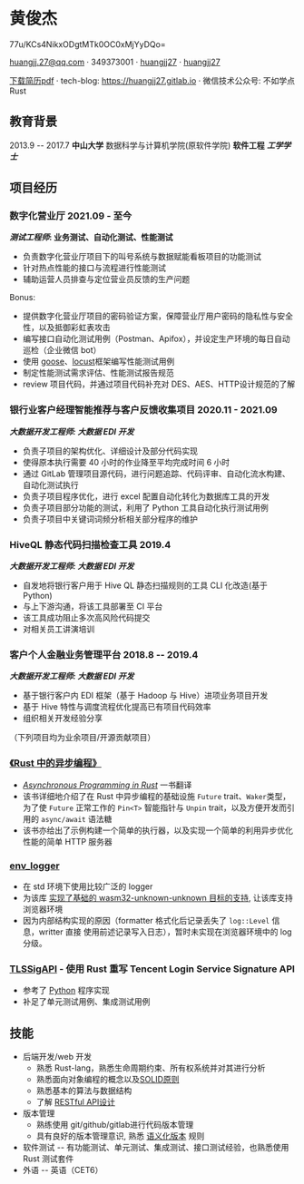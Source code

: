 <!-- 引入font-awesome -->
<link href="http://maxcdn.bootstrapcdn.com/font-awesome/4.7.0/css/font-awesome.min.css" rel="stylesheet">

# <i class="fa fa-male" aria-hidden="true"></i> 黄俊杰
<i class="fa fa-phone" aria-hidden="true"></i> 77u/KCs4NikxODgtMTk0OC0xMjYyDQo=

<i class="fa fa-envelope-o" aria-hidden="true"></i> <huangjj.27@qq.com> ·
<i class="fa fa-qq" aria-hidden="true"></i> 349373001 ·
<i class="fa fa-github" aria-hidden="true"></i> [huangjj27](https://github.com/huangjj27) ·
<i class="fa fa-gitlab" aria-hidden="true"></i> [huangjj27](https://jihulab.com/huangjj27)
<!-- <i class="fa fa-envelope-o" aria-hidden="true"></i> <349373001dc@gmail.com> · -->

<i class="fa fa-book" aria-hidden="true"></i> [下载简历pdf](./resume/黄俊杰-Rust.pdf) ·
<i class="fa fa-book" aria-hidden="true"></i> tech-blog: <https://huangjj27.gitlab.io> ·
<i class="fa fa-book" aria-hidden="true"></i> 微信技术公众号: 不如学点Rust

## <i class="fa fa-graduation-cap" aria-hidden="true"></i> 教育背景
2013.9 -- 2017.7 **中山大学** 数据科学与计算机学院(原软件学院) **软件工程** **_工学学士_**

## <i class="fa fa-users" aria-hidden="true"></i> 项目经历
### 数字化营业厅 2021.09 - 至今
**_测试工程师_: 业务测试、自动化测试、性能测试**
- 负责数字化营业厅项目下的叫号系统与数据赋能看板项目的功能测试
- 针对热点性能的接口与流程进行性能测试
- 辅助运营人员排查与定位营业员反馈的生产问题

Bonus:
- 提供数字化营业厅项目的密码验证方案，保障营业厅用户密码的隐私性与安全性，以及抵御彩虹表攻击
- 编写接口自动化测试用例（Postman、Apifox），并设定生产环境的每日自动巡检（企业微信 bot）
- 使用 [goose](https://book.goose.rs/)、[locust](https://locust.io/)框架编写性能测试用例
- 制定性能测试需求评估、性能测试报告规范
- review 项目代码，并通过项目代码补充对 DES、AES、HTTP设计规范的了解

### 银行业客户经理智能推荐与客户反馈收集项目 2020.11 - 2021.09
**_大数据开发工程师: 大数据 EDI 开发_**
- 负责子项目的架构优化、详细设计及部分代码实现
- 使得原本执行需要 40 小时的作业降至平均完成时间 6 小时
- 通过 GitLab 管理项目源代码，进行问题追踪、代码评审、自动化流水构建、自动化测试执行
- 负责子项目程序优化，进行 excel 配置自动化转化为数据库工具的开发
- 负责子项目部分功能的测试，利用了 Python 工具自动化执行测试用例
- 负责子项目中关键词词频分析相关部分程序的维护

### HiveQL 静态代码扫描检查工具 2019.4
**_大数据开发工程师: 大数据 EDI 开发_**
- 自发地将银行客户用于 Hive QL 静态扫描规则的工具 CLI 化改造(基于 Python)
- 与上下游沟通，将该工具部署至 CI 平台
- 该工具成功阻止多次高风险代码提交
- 对相关员工讲演培训

### 客户个人金融业务管理平台 2018.8 -- 2019.4
**_大数据开发工程师: 大数据 EDI 开发_**
- 基于银行客户内 EDI 框架（基于 Hadoop 与 Hive）进项业务项目开发
- 基于 Hive 特性与调度流程优化提高已有项目代码效率
- 组织相关开发经验分享

（下列项目均为业余项目/开源贡献项目）
### [《Rust 中的异步编程》]
- [_Asynchronous Programming in Rust_] 一书翻译
- 该书详细地介绍了在 Rust 中异步编程的基础设施 `Future` trait、`Waker`类型，为了使 `Future`
  正常工作的 `Pin<T>` 智能指针与 `Unpin` trait，以及方便开发而引用的 `async/await` 语法糖
- 该书亦给出了示例构建一个简单的执行器，以及实现一个简单的利用异步优化性能的简单 HTTP 服务器

[《Rust 中的异步编程》]: https://huangjj27.github.io/async-book/index.html
[_Asynchronous Programming in Rust_]: https://rust-lang.github.io/async-book/index.html

### [env_logger]
- 在 std 环境下使用比较广泛的 logger
- 为该库 [实现了基础的 wasm32-unknown-unknown 目标的支持], 让该库支持浏览器环境
- 因为内部结构实现的原因（formatter 格式化后记录丢失了 `log::Level` 信息，writter 直接
使用前述记录写入日志），暂时未实现在浏览器环境中的 log 分级。

[env_logger]: https://github.com/env-logger-rs/env_logger
[实现了基础的 wasm32-unknown-unknown 目标的支持]: https://github.com/env-logger-rs/env_logger/pull/148

### [TLSSigAPI] - 使用 Rust 重写 Tencent Login Service Signature API
- 参考了 [Python] 程序实现
- 补足了单元测试用例、集成测试用例

[Python]: https://github.com/tencentyun/tls-sig-api-python
[TLSSigAPI]: https://github.com/huangjj27/TLSSigAPI

## <i class="fa fa-cogs" aria-hidden="true"></i> 技能
- 后端开发/web 开发
    - 熟悉 Rust-lang，熟悉生命周期约束、所有权系统并对其进行分析
    - 熟悉面向对象编程的概念以及[SOLID原则]
    - 熟悉基本的算法与数据结构
    - 了解 [RESTful API设计]
- 版本管理
    - 熟练使用 git/github/gitlab进行代码版本管理
    - 具有良好的版本管理意识, 熟悉 [语义化版本] 规则
- 软件测试 -- 有功能测试、单元测试、集成测试、接口测试经验，也熟悉使用 Rust 测试套件
- 外语 -- 英语（CET6）

[RESTful API设计]: http://www.ruanyifeng.com/blog/2014/05/restful_api.html
[SOLID原则]: https://en.wikipedia.org/wiki/SOLID_(object-oriented_design)
[语义化版本]: http://semver.org/lang/zh-CN/

<!--
## <i class="fa fa-heart" aria-hidden="true"></i> 期望
- 工作地点: 广州
- 期望岗位:
    - 测试工程师
        - 负责项目产品的自动化测试
        - 参与开发、维护公司的自动化测试框架
    - rust后端工程师
        - 参与项目软件架构, 源码管理流程方案的决策
        - 抽象, 建模项目需求, 分析关键对象的行为与状态变化
        - 根据架构实现系统代码
        - 对实现的代码编写单元测试, 集成测试, 性能测试用例代码
        - 往架构师/设计师方向发展
-->
